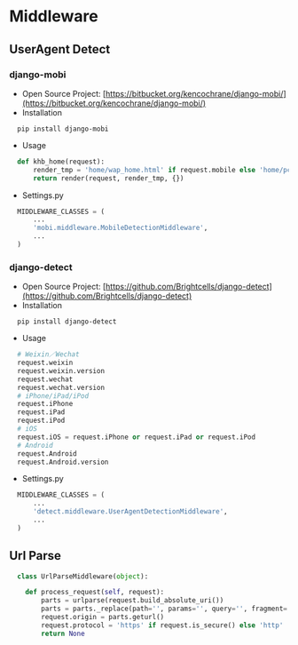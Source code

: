 # Middleware

## UserAgent Detect
### django-mobi

* Open Source Project: [https://bitbucket.org/kencochrane/django-mobi/](https://bitbucket.org/kencochrane/django-mobi/)
* Installation
```shell
  pip install django-mobi
```
* Usage
```python
  def khb_home(request):
      render_tmp = 'home/wap_home.html' if request.mobile else 'home/pc_home.html'
      return render(request, render_tmp, {})
```
* Settings.py
```python
  MIDDLEWARE_CLASSES = (
      ...
      'mobi.middleware.MobileDetectionMiddleware',
      ...
  )
```
### django-detect

* Open Source Project: [https://github.com/Brightcells/django-detect](https://github.com/Brightcells/django-detect)
* Installation
```shell
  pip install django-detect
```
* Usage
```python
  # Weixin／Wechat
  request.weixin
  request.weixin.version
  request.wechat
  request.wechat.version
  # iPhone/iPad/iPod
  request.iPhone
  request.iPad
  request.iPod
  # iOS
  request.iOS = request.iPhone or request.iPad or request.iPod
  # Android
  request.Android
  request.Android.version
```
* Settings.py
```python
  MIDDLEWARE_CLASSES = (
      ...
      'detect.middleware.UserAgentDetectionMiddleware',
      ...
  )
```

## Url Parse
```python
  class UrlParseMiddleware(object):

    def process_request(self, request):
        parts = urlparse(request.build_absolute_uri())
        parts = parts._replace(path='', params='', query='', fragment='')
        request.origin = parts.geturl()
        request.protocol = 'https' if request.is_secure() else 'http'
        return None
```
  ​

  ​